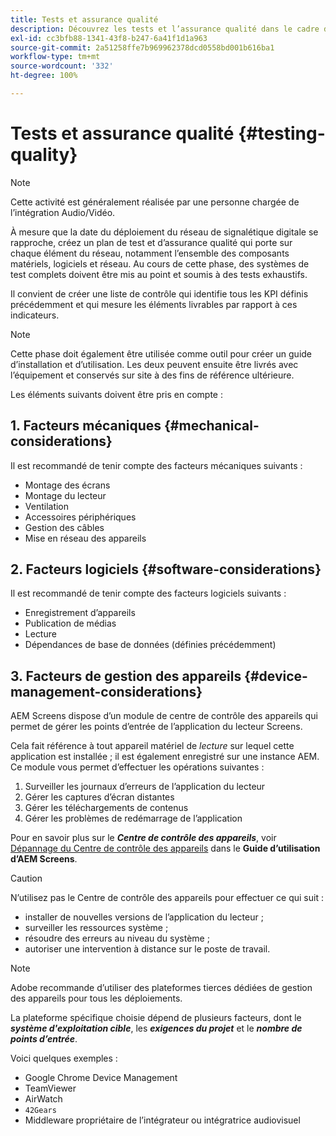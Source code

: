 ```yaml
---
title: Tests et assurance qualité
description: Découvrez les tests et l’assurance qualité dans le cadre du guide des bonnes pratiques d’AEM Screens.
exl-id: cc3bfb88-1341-43f8-b247-6a41f1d1a963
source-git-commit: 2a51258ffe7b969962378dcd0558bd001b616ba1
workflow-type: tm+mt
source-wordcount: '332'
ht-degree: 100%

---
```


# Tests et assurance qualité {#testing-quality}

>[!NOTE]
>Cette activité est généralement réalisée par une personne chargée de l’intégration Audio/Vidéo.

À mesure que la date du déploiement du réseau de signalétique digitale se rapproche, créez un plan de test et d’assurance qualité qui porte sur chaque élément du réseau, notamment l’ensemble des composants matériels, logiciels et réseau.
Au cours de cette phase, des systèmes de test complets doivent être mis au point et soumis à des tests exhaustifs.

Il convient de créer une liste de contrôle qui identifie tous les KPI définis précédemment et qui mesure les éléments livrables par rapport à ces indicateurs.

>[!NOTE]
>
>Cette phase doit également être utilisée comme outil pour créer un guide d’installation et d’utilisation. Les deux peuvent ensuite être livrés avec l’équipement et conservés sur site à des fins de référence ultérieure.

Les éléments suivants doivent être pris en compte :

## 1. Facteurs mécaniques {#mechanical-considerations}

Il est recommandé de tenir compte des facteurs mécaniques suivants :

* Montage des écrans
* Montage du lecteur
* Ventilation
* Accessoires périphériques
* Gestion des câbles
* Mise en réseau des appareils

## 2. Facteurs logiciels {#software-considerations}

Il est recommandé de tenir compte des facteurs logiciels suivants :

* Enregistrement d’appareils
* Publication de médias
* Lecture
* Dépendances de base de données (définies précédemment)


## 3. Facteurs de gestion des appareils {#device-management-considerations}

AEM Screens dispose d’un module de centre de contrôle des appareils qui permet de gérer les points d’entrée de l’application du lecteur Screens.

Cela fait référence à tout appareil matériel de *lecture* sur lequel cette application est installée ; il est également enregistré sur une instance AEM.
Ce module vous permet d’effectuer les opérations suivantes :

1. Surveiller les journaux d’erreurs de l’application du lecteur
1. Gérer les captures d’écran distantes
1. Gérer les téléchargements de contenus
1. Gérer les problèmes de redémarrage de l’application

Pour en savoir plus sur le ***Centre de contrôle des appareils***, voir [Dépannage du Centre de contrôle des appareils](https://experienceleague.adobe.com/fr/docs/experience-manager-screens/user-guide/troubleshooting/monitoring-screens) dans le **Guide d’utilisation d’AEM Screens**.

>[!CAUTION]
>
>N’utilisez pas le Centre de contrôle des appareils pour effectuer ce qui suit :
>
>* installer de nouvelles versions de l’application du lecteur ;
>* surveiller les ressources système ;
>* résoudre des erreurs au niveau du système ;
>* autoriser une intervention à distance sur le poste de travail.


>[!NOTE]
>
> Adobe recommande d’utiliser des plateformes tierces dédiées de gestion des appareils pour tous les déploiements.

La plateforme spécifique choisie dépend de plusieurs facteurs, dont le ***système d&#39;exploitation cible***, les ***exigences du projet*** et le ***nombre de points d’entrée***.

Voici quelques exemples :

* Google Chrome Device Management
* TeamViewer
* AirWatch
* `42Gears`
* Middleware propriétaire de l’intégrateur ou intégratrice audiovisuel

